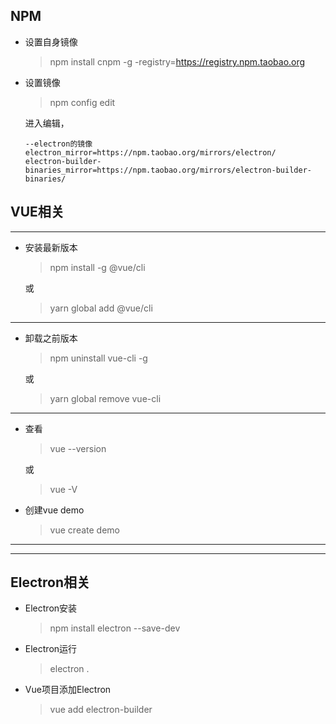 ## NPM

+ 设置自身镜像

	>npm install cnpm -g -registry=https://registry.npm.taobao.org

+ 设置镜像
	>npm config edit

	进入编辑，
	
	```
	--electron的镜像
	electron_mirror=https://npm.taobao.org/mirrors/electron/
	electron-builder-binaries_mirror=https://npm.taobao.org/mirrors/electron-builder-binaries/

## VUE相关
----
+ 安装最新版本

	> npm install -g @vue/cli

	或

	> yarn global add @vue/cli
---
+ 卸载之前版本

	> npm uninstall vue-cli -g 

	或 

	> yarn global remove vue-cli

----
+ 查看

	> vue --version

	或

	> vue -V

+ 创建vue demo

	>vue create demo

---
---

## Electron相关

+ Electron安装

	>npm install electron --save-dev

+ Electron运行

	>electron .

+ Vue项目添加Electron

	> vue add electron-builder